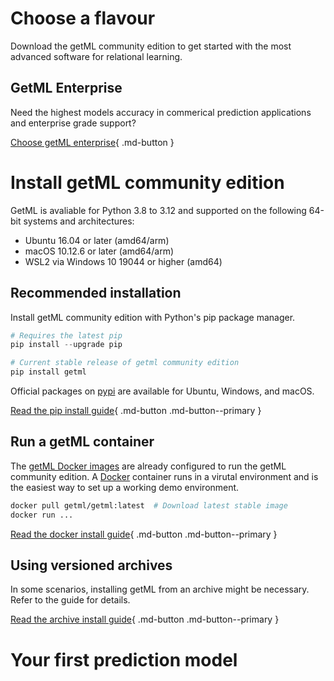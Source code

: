 # Choose a flavour

Download the getML community edition to get started with the most advanced software for relational learning.

## GetML Enterprise

Need the highest models accuracy in commerical prediction applications and enterprise grade support?

[Choose getML enterprise](/enterprise/benefits){ .md-button }


# Install getML community edition

GetML is avaliable for Python 3.8 to 3.12 and supported on the following 64-bit systems and architectures:

- Ubuntu 16.04 or later (amd64/arm)
- macOS 10.12.6 or later (amd64/arm)
- WSL2 via Windows 10 19044 or higher (amd64)

## Recommended installation

Install getML community edition with Python's pip package manager.

```py
# Requires the latest pip
pip install --upgrade pip

# Current stable release of getml community edition
pip install getml
```

Official packages on [pypi](https://pypi.org/project/getml/) are available for Ubuntu, Windows, and macOS.

[Read the pip install guide](packages/pip.md){ .md-button .md-button--primary }


## Run a getML container

The [getML Docker images](https://hub.docker.com/r/getml/getml) are already configured to run the getML community edition. A [Docker](https://docs.docker.com/install/) container runs in a virutal environment and is the easiest way to set up a working demo environment.

```bash
docker pull getml/getml:latest  # Download latest stable image
docker run ...
```

[Read the docker install guide](packages/Docker.md){ .md-button .md-button--primary }


## Using versioned archives

In some scenarios, installing getML from an archive might be necessary. Refer to the guide for details.

[Read the archive install guide](packages/archive.md){ .md-button .md-button--primary }


# Your first prediction model
